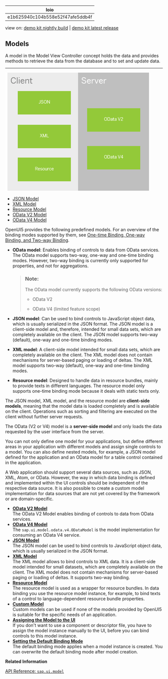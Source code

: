 <!-- loioe1b625940c104b558e52f47afe5ddb4f -->

| loio |
| -----|
| e1b625940c104b558e52f47afe5ddb4f |

<div id="loio">

view on: [demo kit nightly build](https://openui5nightly.hana.ondemand.com/topic/e1b625940c104b558e52f47afe5ddb4f) | [demo kit latest release](https://sdk.openui5.org/topic/e1b625940c104b558e52f47afe5ddb4f)</div>

## Models

A model in the Model View Controller concept holds the data and provides methods to retrieve the data from the database and to set and update data.

***

![](images/loioa99f15722c0a4520b7809c3951362896_LowRes.png)

-   [JSON Model](JSON_Model_96804e3.md#loio96804e3315ff440aa0a50fd290805116)
-   [XML Model](XML_Model_a53e71d.md#loioa53e71d85fae4d0887a8b58431197a27)
-   [Resource Model](Resource_Model_91f122a.md#loio91f122a36f4d1014b6dd926db0e91070)
-   [OData V2 Model](OData_V2_Model_6c47b2b.md#loio6c47b2b39db9404582994070ec3d57a2)
-   [OData V4 Model](OData_V4_Model_5de13cf.md)

OpenUI5 provides the following predefined models. For an overview of the binding modes supported by them, see [One-time Binding, One-way Binding, and Two-way Binding](Data_Binding_68b9644.md#loio68b9644a253741e8a4b9e4279a35c247__section_BindingModes).

-   **OData model**: Enables binding of controls to data from OData services. The OData model supports two-way, one-way and one-time binding modes. However, two-way binding is currently only supported for properties, and not for aggregations.

    > ### Note:  
    > The OData model currently supports the following OData versions:
    > 
    > -   OData V2
    > 
    > -   OData V4 \(limited feature scope\)

-   **JSON model**: Can be used to bind controls to JavaScript object data, which is usually serialized in the JSON format. The JSON model is a client-side model and, therefore, intended for small data sets, which are completely available on the client. The JSON model supports two-way \(default\), one-way and one-time binding modes.

-   **XML model**: A client-side model intended for small data sets, which are completely available on the client. The XML model does not contain mechanisms for server-based paging or loading of deltas. The XML model supports two-way \(default\), one-way and one-time binding modes.

-   **Resource model**: Designed to handle data in resource bundles, mainly to provide texts in different languages. The resource model only supports one-time binding mode because it deals with static texts only.


The JSON model, XML model, and the resource model are **client-side models**, meaning that the model data is loaded completely and is available on the client. Operations such as sorting and filtering are executed on the client without further server requests.

The OData \(V2 or V4\) model is a **server-side model** and only loads the data requested by the user interface from the server.

You can not only define one model for your applications, but define different areas in your application with different models and assign single controls to a model. You can also define nested models, for example, a JSON model defined for the application and an OData model for a table control contained in the application.

A Web application should support several data sources, such as JSON, XML, Atom, or OData. However, the way in which data binding is defined and implemented within the UI controls should be independent of the respective data source. It is also possible to create a custom model implementation for data sources that are not yet covered by the framework or are domain-specific.

-   **[OData V2 Model](OData_V2_Model_6c47b2b.md#loio6c47b2b39db9404582994070ec3d57a2 "The OData V2 Model enables binding of controls to data from OData
		services.")**  
The OData V2 Model enables binding of controls to data from OData services.
-   **[OData V4 Model](OData_V4_Model_5de13cf.md "The sap.ui.model.odata.v4.ODataModel
		 is the model implementation for consuming an OData V4 service.")**  
The `sap.ui.model.odata.v4.ODataModel` is the model implementation for consuming an OData V4 service.
-   **[JSON Model](JSON_Model_96804e3.md#loio96804e3315ff440aa0a50fd290805116 "The JSON model can be used to bind controls to JavaScript object data, which is usually serialized in the JSON format.")**  
The JSON model can be used to bind controls to JavaScript object data, which is usually serialized in the JSON format.
-   **[XML Model](XML_Model_a53e71d.md#loioa53e71d85fae4d0887a8b58431197a27 "The XML model allows to bind controls to XML data. It is a client-side model intended for small datasets, which are completely available on the
		client. The XML model does not contain mechanisms for server-based paging or loading of deltas. It supports two-way binding.")**  
The XML model allows to bind controls to XML data. It is a client-side model intended for small datasets, which are completely available on the client. The XML model does not contain mechanisms for server-based paging or loading of deltas. It supports two-way binding.
-   **[Resource Model](Resource_Model_91f122a.md#loio91f122a36f4d1014b6dd926db0e91070 "The resource model is used as a wrapper for resource bundles. In data binding you use the resource model instance, for example, to bind texts of
		a control to language-dependent resource bundle properties.")**  
The resource model is used as a wrapper for resource bundles. In data binding you use the resource model instance, for example, to bind texts of a control to language-dependent resource bundle properties.
-   **[Custom Model](Custom_Model_91f1c7e.md "Custom models can be used if none of the models provided by OpenUI5 is suitable for
		the specific needs of an application.")**  
Custom models can be used if none of the models provided by OpenUI5 is suitable for the specific needs of an application.
-   **[Assigning the Model to the UI](Assigning_the_Model_to_the_UI_91f0d1c.md "If you don't want to use a component or descriptor file, you have to assign the model
		instance manually to the UI, before you can bind controls to this model
		instance.")**  
If you don't want to use a component or descriptor file, you have to assign the model instance manually to the UI, before you can bind controls to this model instance.
-   **[Setting the Default Binding Mode](Setting_the_Default_Binding_Mode_1a08f70.md "The default binding mode applies when a model instance is created. You can overwrite the
		default binding mode after model creation.")**  
The default binding mode applies when a model instance is created. You can overwrite the default binding mode after model creation.

**Related Information**  


[API Reference: `sap.ui.model`](https://sdk.openui5.orgdocs/api/symbols/sap.ui.model.html)

